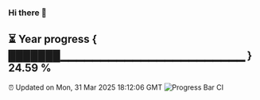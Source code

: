 ### Hi there 👋
⏳ Year progress { ███████▁▁▁▁▁▁▁▁▁▁▁▁▁▁▁▁▁▁▁▁▁▁▁ } 24.59 %
---
⏰ Updated on Mon, 31 Mar 2025 18:12:06 GMT
![Progress Bar CI](https://github.com/Moyi321/Moyi321/workflows/Progress%20Bar%20CI/badge.svg)
